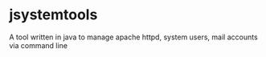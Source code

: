 # jsystemtools
A tool written in java to manage apache httpd, system users, mail accounts via command line
